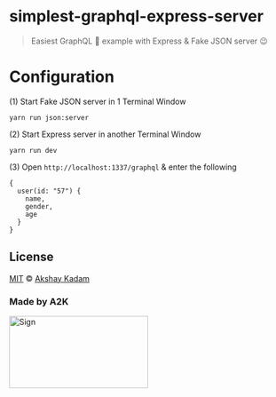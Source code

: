 # simplest-graphql-express-server

> Easiest GraphQL :art: example with Express & Fake JSON server :wink:

# Configuration

(1) Start Fake JSON server in 1 Terminal Window

`yarn run json:server`

(2) Start Express server in another Terminal Window

`yarn run dev`

(3) Open `http://localhost:1337/graphql` & enter the following

```
{
  user(id: "57") {
    name,
    gender,
    age
  }
}
```

## License

[MIT](LICENSE.md) © [Akshay Kadam](https://github.com/deadcoder0904)

### Made by A2K

<img src="http://imgur.com/jfmA33n.png" alt="Sign" width=250 height=130 />

